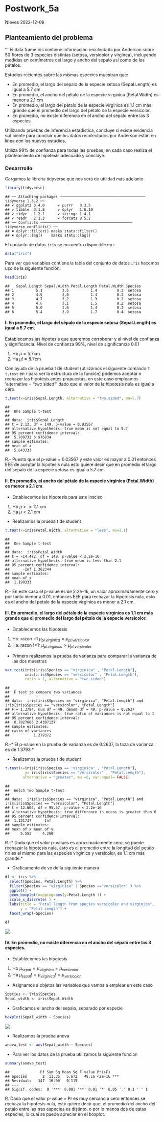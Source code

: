 Postwork_5a
================
Nieves
2022-12-09

## Planteamiento del problema

’’’ El data frame iris contiene información recolectada por Anderson
sobre 50 flores de 3 especies distintas (setosa, versicolor y virginca),
incluyendo medidas en centímetros del largo y ancho del sépalo así como
de los pétalos.

Estudios recientes sobre las mismas especies muestran que:

- En promedio, el largo del sépalo de la especie setosa (Sepal.Length)
  es igual a 5.7 cm
- En promedio, el ancho del pétalo de la especie virginica (Petal.Width)
  es menor a 2.1 cm
- En promedio, el largo del pétalo de la especie virgínica es 1.1 cm más
  grande que el promedio del largo del pétalo de la especie versicolor.
- En promedio, no existe diferencia en el ancho del sépalo entre las 3
  especies.

Utilizando pruebas de inferencia estadística, concluye si existe
evidencia suficiente para concluir que los datos recolectados por
Anderson están en línea con los nuevos estudios.

Utiliza 99% de confianza para todas las pruebas, en cada caso realiza el
planteamiento de hipótesis adecuado y concluye.

### Desarrrollo

Cargamos la libreria tidyverse que nos será de utilidad más adelante

``` r
library(tidyverse)
```

    ## ── Attaching packages ─────────────────────────────────────── tidyverse 1.3.2 ──
    ## ✔ ggplot2 3.4.0      ✔ purrr   0.3.5 
    ## ✔ tibble  3.1.8      ✔ dplyr   1.0.10
    ## ✔ tidyr   1.2.1      ✔ stringr 1.4.1 
    ## ✔ readr   2.1.3      ✔ forcats 0.5.2 
    ## ── Conflicts ────────────────────────────────────────── tidyverse_conflicts() ──
    ## ✖ dplyr::filter() masks stats::filter()
    ## ✖ dplyr::lag()    masks stats::lag()

El conjunto de datos `iris` se encuentra disponible en r

``` r
data("iris")
```

Para ver que variables contiene la tabla del conjunto de datos `iris`
hacemos uso de la siguiente función.

``` r
head(iris)
```

    ##   Sepal.Length Sepal.Width Petal.Length Petal.Width Species
    ## 1          5.1         3.5          1.4         0.2  setosa
    ## 2          4.9         3.0          1.4         0.2  setosa
    ## 3          4.7         3.2          1.3         0.2  setosa
    ## 4          4.6         3.1          1.5         0.2  setosa
    ## 5          5.0         3.6          1.4         0.2  setosa
    ## 6          5.4         3.9          1.7         0.4  setosa

#### I. En promedio, el largo del sépalo de la especie setosa (Sepal.Length) es igual a 5.7 cm.

Establecemos las hipotesis que queremos corroborar y el nivel de
confianza y significancia. Nivel de confianza 99%, nivel de
significancia 0.01

1.  Ho $\mu =5 .7$cm
2.  Ha $\mu != 5.7$cm

Con ayuda de la prueba t de student (utilizamos el siguiente comando
`?t.test` en *r* para ver la estructura de la función) podemos aceptar o
rechazar las hipotesis antes propuestas, en este caso empleamos
‘alternative = “two sided”’ dado que el valor de la hipotesis nula es
igual a cero.

``` r
t.test(x=iris$Sepal.Length, alternative = "two.sided", mu=5.7)
```

    ## 
    ##  One Sample t-test
    ## 
    ## data:  iris$Sepal.Length
    ## t = 2.12, df = 149, p-value = 0.03567
    ## alternative hypothesis: true mean is not equal to 5.7
    ## 95 percent confidence interval:
    ##  5.709732 5.976934
    ## sample estimates:
    ## mean of x 
    ##  5.843333

R.- Puesto que el p-value = 0.03567 y este valor es mayor a 0.01
entonces EEE de aceptar la hipotesis nula esto quiere decir que en
promedio el largo del sepalo de la especie setosa es igual a 5.7 cm.

#### II. En promedio, el ancho del pétalo de la especie virginica (Petal.Width) es menor a 2.1 cm.

- Establecemos las hipotesis para este insciso

1.  Ho $\mu >= 2.1$ cm
2.  Ha $\mu < 2.1$ cm

- Realizamos la prueba t de student

``` r
t.test(x=iris$Petal.Width, alternative = "less", mu=2.1)
```

    ## 
    ##  One Sample t-test
    ## 
    ## data:  iris$Petal.Width
    ## t = -14.472, df = 149, p-value < 2.2e-16
    ## alternative hypothesis: true mean is less than 2.1
    ## 95 percent confidence interval:
    ##      -Inf 1.302344
    ## sample estimates:
    ## mean of x 
    ##  1.199333

R.- En este caso el p-value es de 2.2e-16, un valor aproximadamente cero
y por tanto menor a 0.01, entonces EEE para rechazar la hipotesis nula,
esto es el ancho del petalo de la especie virginica es menor a 2.1 cm.

#### III. En promedio, el largo del pétalo de la especie virgínica es 1.1 cm más grande que el promedio del largo del pétalo de la especie versicolor.

- Establecemos las hipotesis

1.  Ho: razon =1 $\mu_{pl.virginica} = \mu_{pl.versicolor}$
2.  Ha: razon !=1: $\mu_{pl.virginica} > \mu_{pl.versicolor}$

- Primero realizamos la prueba de varianza para comparar la varianza de
  las dos muestras

``` r
var.test(iris[iris$Species == "virginica" , "Petal.Length"],
         iris[iris$Species == "versicolor" , "Petal.Length"],
         ratio = 1, alternative = "two.sided")
```

    ## 
    ##  F test to compare two variances
    ## 
    ## data:  iris[iris$Species == "virginica", "Petal.Length"] and iris[iris$Species == "versicolor", "Petal.Length"]
    ## F = 1.3794, num df = 49, denom df = 49, p-value = 0.2637
    ## alternative hypothesis: true ratio of variances is not equal to 1
    ## 95 percent confidence interval:
    ##  0.7827605 2.4307127
    ## sample estimates:
    ## ratio of variances 
    ##           1.379372

R.-\* El p-value en la prueba de varianza es de 0.2637, la taza de
varianza es de 1.3793.\*

- Realizamos la prueba t de student

``` r
t.test(x=iris[iris$Species == "virginica" , "Petal.Length"],
         y= iris[iris$Species == "versicolor" , "Petal.Length"],
        alternative = "greater", mu =0, var.equal= FALSE)
```

    ## 
    ##  Welch Two Sample t-test
    ## 
    ## data:  iris[iris$Species == "virginica", "Petal.Length"] and iris[iris$Species == "versicolor", "Petal.Length"]
    ## t = 12.604, df = 95.57, p-value < 2.2e-16
    ## alternative hypothesis: true difference in means is greater than 0
    ## 95 percent confidence interval:
    ##  1.121737      Inf
    ## sample estimates:
    ## mean of x mean of y 
    ##     5.552     4.260

R.-\* Dado que el valor p-values es aproximadamente cero, se puede
rechazar la hipotesis nula, esto es el promedio entre la longitud del
petalo no es el mismo para las especies virginica y versicolor, es 1.1
cm más grande.\*

- Graficamente de ve de la siguiente manera

``` r
df <- iris %>% 
  select(Species, Petal.Length) %>%   
  filter(Species == "virginica" | Species =="versicolor" ) %>% 
  ggplot() + 
  geom_boxplot(mapping=aes(y=Petal.Length )) + 
  scale_x_discrete( ) +
  labs(title = "Petal length from species versicolor and virginica",
       y = "Petal Length") +
  facet_wrap(~Species)
```

``` r
df
```

![](Postwork_5_files/figure-gfm/unnamed-chunk-9-1.png)<!-- -->

#### IV. En promedio, no existe diferencia en el ancho del sépalo entre las 3 especies.

- Establecemos las hipotesis

1.  Ho $\mu_{sepal} = \mu_{virginica} = \mu_{versicolor}$
2.  Ha $\mu_{sepal} != \mu_{virginica} != \mu_{versicolor}$

- Asignamos a objetos las variables que vamos a emplear en este caso

``` r
Species <- iris$Species
Sepal_width <- iris$Sepal.Width
```

- Graficamos el ancho del sepalo, separado por especie

``` r
boxplot(Sepal_width ~ Species)
```

![](Postwork_5_files/figure-gfm/unnamed-chunk-11-1.png)<!-- -->

- Realizamos la prueba anova

``` r
anova_test <- aov(Sepal_width ~ Species)
```

- Para ver los datos de la prueba utilizamos la siguiente función

``` r
summary(anova_test)
```

    ##              Df Sum Sq Mean Sq F value Pr(>F)    
    ## Species       2  11.35   5.672   49.16 <2e-16 ***
    ## Residuals   147  16.96   0.115                   
    ## ---
    ## Signif. codes:  0 '***' 0.001 '**' 0.01 '*' 0.05 '.' 0.1 ' ' 1

R. Dado que el valor p-value = Pr es muy cercano a cero entonces se
rechaza la hipotesis nula, esto quiere decir que, el promedio del ancho
del petalo entre las tres especies es distinto, o por lo menos dos de
estas especies, lo cual se puede apreciar en el boxplot.

